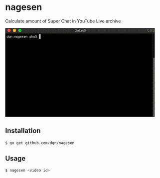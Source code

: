 # nagesen

Calculate amount of Super Chat in YouTube Live archive

![](./docs/capture.gif)
## Installation

```bash
$ go get github.com/dqn/nagesen
```

## Usage

```bash
$ nagesen <video id>
```
